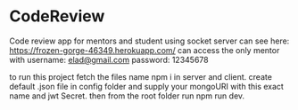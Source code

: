 # CodeReview
Code review app for mentors and student using socket server can see here: https://frozen-gorge-46349.herokuapp.com/
can access the only mentor with username: elad@gmail.com password: 12345678

to run this project fetch the files name npm i in server and client.
create default .json file in config folder and supply your mongoURI with this exact name and jwt Secret.
then from the root folder run npm run dev.

